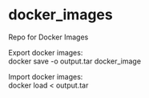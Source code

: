 # docker_images
Repo for Docker Images

Export docker images:  
docker save -o output.tar docker_image  
  
  
Import docker images:  
docker load < output.tar  

